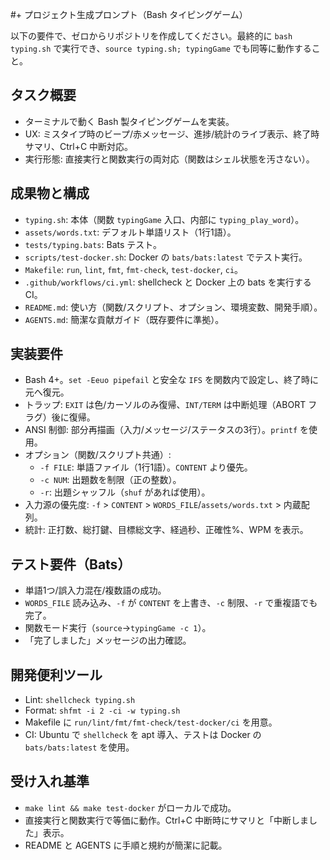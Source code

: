#+ プロジェクト生成プロンプト（Bash タイピングゲーム）

以下の要件で、ゼロからリポジトリを作成してください。最終的に `bash typing.sh` で実行でき、`source typing.sh; typingGame` でも同等に動作すること。

## タスク概要
- ターミナルで動く Bash 製タイピングゲームを実装。
- UX: ミスタイプ時のビープ/赤メッセージ、進捗/統計のライブ表示、終了時サマリ、Ctrl+C 中断対応。
- 実行形態: 直接実行と関数実行の両対応（関数はシェル状態を汚さない）。

## 成果物と構成
- `typing.sh`: 本体（関数 `typingGame` 入口、内部に `typing_play_word`）。
- `assets/words.txt`: デフォルト単語リスト（1行1語）。
- `tests/typing.bats`: Bats テスト。
- `scripts/test-docker.sh`: Docker の `bats/bats:latest` でテスト実行。
- `Makefile`: `run`, `lint`, `fmt`, `fmt-check`, `test-docker`, `ci`。
- `.github/workflows/ci.yml`: shellcheck と Docker 上の bats を実行する CI。
- `README.md`: 使い方（関数/スクリプト、オプション、環境変数、開発手順）。
- `AGENTS.md`: 簡潔な貢献ガイド（既存要件に準拠）。

## 実装要件
- Bash 4+。`set -Eeuo pipefail` と安全な `IFS` を関数内で設定し、終了時に元へ復元。
- トラップ: `EXIT` は色/カーソルのみ復帰、`INT/TERM` は中断処理（ABORT フラグ）後に復帰。
- ANSI 制御: 部分再描画（入力/メッセージ/ステータスの3行）。`printf` を使用。
- オプション（関数/スクリプト共通）:
  - `-f FILE`: 単語ファイル（1行1語）。`CONTENT` より優先。
  - `-c NUM`: 出題数を制限（正の整数）。
  - `-r`: 出題シャッフル（`shuf` があれば使用）。
- 入力源の優先度: `-f` > `CONTENT` > `WORDS_FILE`/`assets/words.txt` > 内蔵配列。
- 統計: 正打数、総打鍵、目標総文字、経過秒、正確性%、WPM を表示。

## テスト要件（Bats）
- 単語1つ/誤入力混在/複数語の成功。
- `WORDS_FILE` 読み込み、`-f` が `CONTENT` を上書き、`-c` 制限、`-r` で重複語でも完了。
- 関数モード実行（`source`→`typingGame -c 1`）。
- 「完了しました」メッセージの出力確認。

## 開発便利ツール
- Lint: `shellcheck typing.sh`
- Format: `shfmt -i 2 -ci -w typing.sh`
- Makefile に `run/lint/fmt/fmt-check/test-docker/ci` を用意。
- CI: Ubuntu で `shellcheck` を apt 導入、テストは Docker の `bats/bats:latest` を使用。

## 受け入れ基準
- `make lint && make test-docker` がローカルで成功。
- 直接実行と関数実行で等価に動作。Ctrl+C 中断時にサマリと「中断しました」表示。
- README と AGENTS に手順と規約が簡潔に記載。
